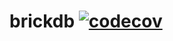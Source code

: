# brickdb [![codecov](https://codecov.io/gh/d3vinc/brickdb/branch/main/graph/badge.svg?token=MA7IKLTDM5)](https://codecov.io/gh/d3vinc/brickdb)

